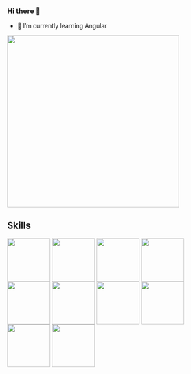 ### Hi there 👋
- 🌱 I’m currently learning Angular

<img src="https://github-readme-stats.vercel.app/api?username=Flaviabel&show_icons=true&theme=ADD_THEME_HERE" width="400">

## Skills
<a href="URL_REDIRECT" target="blank"><img align="center" src="https://findicons.com/files/icons/2804/plex/256/html5.png" height="100" /></a>
<a href="URL_REDIRECT" target="blank"><img align="center" src="https://w7.pngwing.com/pngs/4/808/png-transparent-css3-css3-logo-logo-language-programming-language-css-3d-icon-thumbnail.png" height="100" /></a>
<a href="URL_REDIRECT" target="blank"><img align="center" src="https://cdn-icons-png.flaticon.com/512/5968/5968292.png" height="100" /></a>
<a href="URL_REDIRECT" target="blank"><img align="center" src="https://www.courseduck.com/programming/react-js/images/awesome_react.jpg" height="100" /></a>
<a href="URL_REDIRECT" target="blank"><img align="center" src="https://www.dave-beaumont.co.uk/wp-content/uploads/2022/02/nextjs.png" height="100" /></a>
<a href="URL_REDIRECT" target="blank"><img align="center" src="https://logowik.com/content/uploads/images/179_angular.jpg" height="100" /></a>
<a href="URL_REDIRECT" target="blank"><img align="center" src="https://w7.pngwing.com/pngs/915/519/png-transparent-typescript-hd-logo-thumbnail.png" height="100" /></a>
<a href="URL_REDIRECT" target="blank"><img align="center" src="https://e7.pngegg.com/pngimages/168/618/png-clipart-responsive-web-design-web-development-bootstrap-cascading-style-sheets-web-browser-world-wide-web-purple-web-design.png" height="100" /></a>
<a href="URL_REDIRECT" target="blank"><img align="center" src="https://getlogovector.com/wp-content/uploads/2021/01/tailwind-css-logo-vector.png" height="100" /></a>
<a href="URL_REDIRECT" target="blank"><img align="center" src="https://cdn-icons-png.flaticon.com/512/5968/5968705.png" height="100" /></a>
